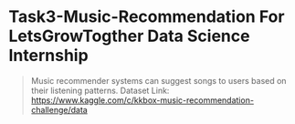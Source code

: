 # Task3-Music-Recommendation For LetsGrowTogther Data Science Internship
> Music recommender systems can suggest songs to users based on their listening patterns.
> Dataset Link: https://www.kaggle.com/c/kkbox-music-recommendation-challenge/data
